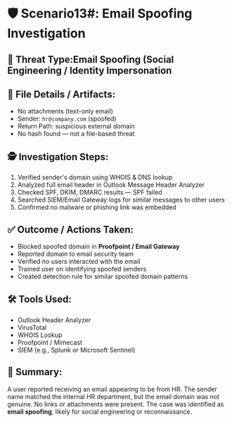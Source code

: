 # 🛡️ Scenario13#: Email Spoofing Investigation
## 🔐 Threat Type:Email Spoofing (Social Engineering / Identity Impersonation
## 📁 File Details / Artifacts:
- No attachments (text-only email)  
- Sender: `hr@company.com` (spoofed)  
- Return Path: suspicious external domain  
- No hash found — not a file-based threat
## 🕵️ Investigation Steps:
1. Verified sender's domain using WHOIS & DNS lookup  
2. Analyzed full email header in Outlook Message Header Analyzer  
3. Checked SPF, DKIM, DMARC results — SPF failed  
4. Searched SIEM/Email Gateway logs for similar messages to other users  
5. Confirmed no malware or phishing link was embedded
## ✅ Outcome / Actions Taken:
- Blocked spoofed domain in **Proofpoint / Email Gateway**  
- Reported domain to email security team  
- Verified no users interacted with the email  
- Trained user on identifying spoofed senders  
- Created detection rule for similar spoofed domain patterns
## 🛠️ Tools Used:
- Outlook Header Analyzer  
- VirusTotal  
- WHOIS Lookup  
- Proofpoint / Mimecast  
- SIEM (e.g., Splunk or Microsoft Sentinel)
## 🧵 Summary:
A user reported receiving an email appearing to be from HR. The sender name matched the internal HR department, but the email domain was not genuine. No links or attachments were present. The case was identified as **email spoofing**, likely for social engineering or reconnaissance.
